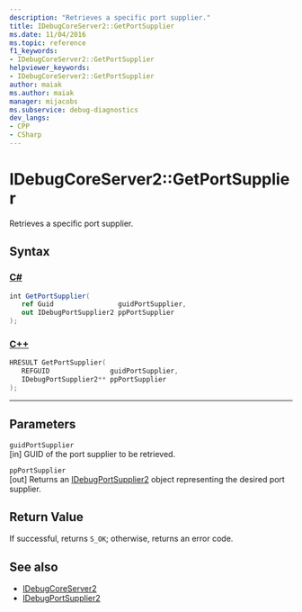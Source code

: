 ```yaml
---
description: "Retrieves a specific port supplier."
title: IDebugCoreServer2::GetPortSupplier
ms.date: 11/04/2016
ms.topic: reference
f1_keywords:
- IDebugCoreServer2::GetPortSupplier
helpviewer_keywords:
- IDebugCoreServer2::GetPortSupplier
author: maiak
ms.author: maiak
manager: mijacobs
ms.subservice: debug-diagnostics
dev_langs:
- CPP
- CSharp
---
```

# IDebugCoreServer2::GetPortSupplier

Retrieves a specific port supplier.

## Syntax

### [C#](#tab/csharp)
```csharp
int GetPortSupplier( 
   ref Guid                guidPortSupplier,
   out IDebugPortSupplier2 ppPortSupplier
);
```
### [C++](#tab/cpp)
```cpp
HRESULT GetPortSupplier( 
   REFGUID               guidPortSupplier,
   IDebugPortSupplier2** ppPortSupplier
);
```
---

## Parameters
`guidPortSupplier`\
[in] GUID of the port supplier to be retrieved.

`ppPortSupplier`\
[out] Returns an [IDebugPortSupplier2](../../../extensibility/debugger/reference/idebugportsupplier2.md) object representing the desired port supplier.

## Return Value
 If successful, returns `S_OK`; otherwise, returns an error code.

## See also
- [IDebugCoreServer2](../../../extensibility/debugger/reference/idebugcoreserver2.md)
- [IDebugPortSupplier2](../../../extensibility/debugger/reference/idebugportsupplier2.md)
